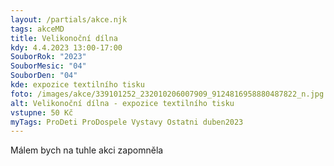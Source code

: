 ```yaml
---
layout: /partials/akce.njk
tags: akceMD
title: Velikonoční dílna
kdy: 4.4.2023 13:00-17:00
SouborRok: "2023"
SouborMesic: "04"
SouborDen: "04"
kde: expozice textilního tisku
foto: /images/akce/339101252_232010206007909_9124816958880487822_n.jpg
alt: Velikonoční dílna - expozice textilního tisku
vstupne: 50 Kč
myTags: ProDeti ProDospele Vystavy Ostatni duben2023
---
```

M﻿álem bych na tuhle akci zapomněla